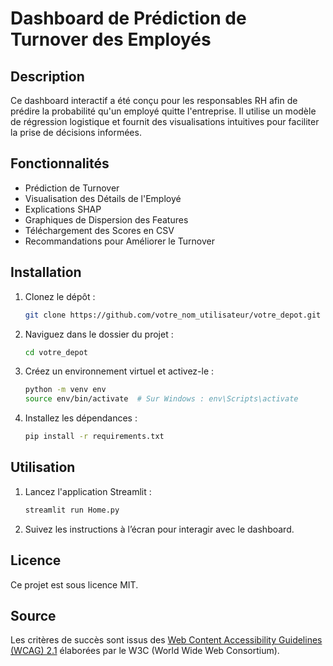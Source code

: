 
# Dashboard de Prédiction de Turnover des Employés

## Description

Ce dashboard interactif a été conçu pour les responsables RH afin de prédire la probabilité qu'un employé quitte l'entreprise. Il utilise un modèle de régression logistique et fournit des visualisations intuitives pour faciliter la prise de décisions informées.

## Fonctionnalités

- Prédiction de Turnover
- Visualisation des Détails de l'Employé
- Explications SHAP
- Graphiques de Dispersion des Features
- Téléchargement des Scores en CSV
- Recommandations pour Améliorer le Turnover

## Installation

1. Clonez le dépôt :
    ```bash
    git clone https://github.com/votre_nom_utilisateur/votre_depot.git
    ```
2. Naviguez dans le dossier du projet :
    ```bash
    cd votre_depot
    ```
3. Créez un environnement virtuel et activez-le :
    ```bash
    python -m venv env
    source env/bin/activate  # Sur Windows : env\Scripts\activate
    ```
4. Installez les dépendances :
    ```bash
    pip install -r requirements.txt
    ```

## Utilisation

1. Lancez l'application Streamlit :
    ```bash
    streamlit run Home.py
    ```
2. Suivez les instructions à l’écran pour interagir avec le dashboard.

## Licence

Ce projet est sous licence MIT.

## Source

Les critères de succès sont issus des [Web Content Accessibility Guidelines (WCAG) 2.1](https://www.w3.org/Translations/WCAG21-fr/) élaborées par le W3C (World Wide Web Consortium).
